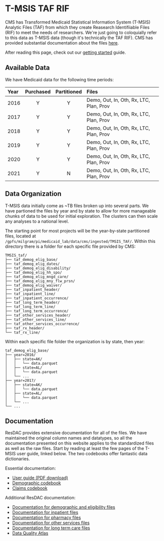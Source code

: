 # T-MSIS TAF RIF

CMS has Transformed Medicaid Statistical Information System (T-MSIS) Analytic Files (TAF) from which they create Reasearch Identifiiable Files (RIF) to meet the needs of researchers. We're just going to coloquially refer to this data as T-MSIS data (though it's technically the TAF RIF). CMS has provided substantial documentation about the files [here](https://www.medicaid.gov/medicaid/data-systems/macbis/medicaid-chip-research-files/transformed-medicaid-statistical-information-system-t-msis-analytic-files-taf/index.html).

After reading this page, check out our [getting started](tmsis_getting_started.md) guide.

## Available Data

We have Medicaid data for the following time periods:

| Year  |   Purchased  | Partitioned  | Files       |
| :---- | :----------: | :----------: | :---------- |
| 2016  |  Y           | Y            | Demo, Out, In, Oth, Rx, LTC, Plan, Prov |
| 2017  |  Y           | Y            | Demo, Out, In, Oth, Rx, LTC, Plan, Prov |
| 2018  |  Y           | Y            | Demo, Out, In, Oth, Rx, LTC, Plan, Prov |
| 2019  |  Y           | Y            | Demo, Out, In, Oth, Rx, LTC, Plan, Prov |
| 2020  |  Y           | Y            | Demo, Out, In, Oth, Rx, LTC, Plan, Prov |
| 2021  |  Y           | N            | Demo, Out, In, Oth, Rx, LTC, Plan, Prov |

## Data Organization

T-MSIS data initially come as ~TB files broken up into several parts. We have partioned the files by year and by state to allow for more manageable chunks of data to be used for initial exploration. The clusters can then scale any analyses to a national level. 

The starting point for most projects will be the year-by-state partitioned files, located at `/gpfs/milgram/pi/medicaid_lab/data/cms/ingested/TMSIS_TAF/`. Within this directory there is a folder for each specific file provided by CMS:

```
TMSIS_taf/
├── taf_demog_elig_base/
├── taf_demog_elig_dates/
├── taf_demog_elig_disability/
├── taf_demog_elig_hh_spo/
├── taf_demog_elig_mngd_care/
├── taf_demog_elig_mny_flw_prsn/
├── taf_demog_elig_waiver/
├── taf_inpatient_header/
├── taf_inpatient_line/
├── taf_inpatient_occurrence/
├── taf_long_term_header/
├── taf_long_term_line/
├── taf_long_term_occurrence/
├── taf_other_services_header/
├── taf_other_services_line/
├── taf_other_services_occurrence/
├── taf_rx_header/
└── taf_rx_line/
```

Within each specific file folder the organization is by state, then year:

```
taf_demog_elig_base/
├── year=2016/
│   ├── state=AK/
│   │   └── data.parquet
│   ├── state=AL/
│   │   └── data.parquet
│   └── ...
├── year=2017/
│   ├── state=AK/
│   │   └── data.parquet
│   ├── state=AL/
│   │   └── data.parquet
│   └── ...
└── ...
```

## Documentation

ResDAC provides extensive documentation for all of the files. We have maintained the original column names and datatypes, so all the documentation presented on this website applies to the standardized files as well as the raw files. Start by reading at least the few pages of the T-MSIS user guide, linked below. The two codebooks offer fantastic data dictionaries.

Essential documentation:

- [User guide (PDF download)](https://www2.ccwdata.org/documents/10280/19002246/ccw-taf-rif-user-guide.pdf)
- [Demographic codebook](https://resdac.org/sites/datadocumentation.resdac.org/files/CCW%20Codebook%20TAF%20Demographic%20Eligibility_Version%20022023.pdf)
- [Claims codebook](https://resdac.org/sites/datadocumentation.resdac.org/files/CCW%20Codebook%20TAF%20Claims_Version%20022023.pdf)

Additional ResDAC documentation:

* [Documentation for demographic and eligibility files](https://resdac.org/cms-data/files/taf-de)
* [Documentation for inpatient files](https://resdac.org/cms-data/files/taf-ip)
* [Documentation for pharmacy files](https://resdac.org/cms-data/files/taf-rx)
* [Documentation for other services files](https://resdac.org/cms-data/files/taf-ot)
* [Documentation for long term care files](https://resdac.org/cms-data/files/taf-lt)
* [Data Quality Atlas](https://www.medicaid.gov/dq-atlas/welcome)